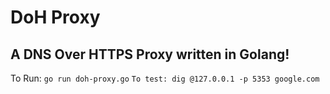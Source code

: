 # DoH Proxy
## A DNS Over HTTPS Proxy written in Golang!
To Run:
`go run doh-proxy.go`
`To test: dig @127.0.0.1 -p 5353 google.com`
